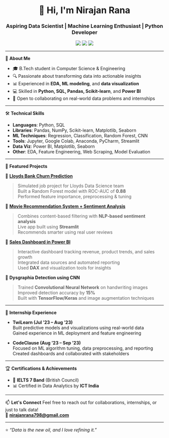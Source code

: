 <h1 align="center">👋 Hi, I'm Nirajan Rana</h1>
<h3 align="center">Aspiring Data Scientist | Machine Learning Enthusiast | Python Developer</h3>

<p align="center">
  <a href="mailto:nirajanrana798@gmail.com"><img src="https://img.shields.io/badge/Email-nirajanrana798@gmail.com-blue?style=flat-square&logo=gmail"></a>
  <a href="https://www.linkedin.com/in/nirajan-rana-56b599207" target="_blank"><img src="https://img.shields.io/badge/LinkedIn-Nirajan_Rana-blue?style=flat-square&logo=linkedin"></a>
  <a href="https://github.com/NirajanRana" target="_blank"><img src="https://img.shields.io/github/followers/NirajanRana?label=GitHub&style=flat-square&logo=github"></a>
</p>

---

🌟 **About Me**
- 🎓 B.Tech student in Computer Science & Engineering
- 🔍 Passionate about transforming data into actionable insights
- 📊 Experienced in **EDA, ML modeling**, and **data visualization**
- 💻 Skilled in **Python, SQL, Pandas, Scikit-learn**, and **Power BI**
- 🤝 Open to collaborating on real-world data problems and internships

---

🛠️ **Technical Skills**
- **Languages**: Python, SQL  
- **Libraries**: Pandas, NumPy, Scikit-learn, Matplotlib, Seaborn  
- **ML Techniques**: Regression, Classification, Random Forest, CNN  
- **Tools**: Jupyter, Google Colab, Anaconda, PyCharm, Streamlit  
- **Data Viz**: Power BI, Matplotlib, Seaborn  
- **Other**: EDA, Feature Engineering, Web Scraping, Model Evaluation

---

📂 **Featured Projects**

🔹 [**Lloyds Bank Churn Prediction**](https://github.com/NirajanRana/LLOYDS-churn-prediction/blob/main/LLOYDS.ipynb)  
> Simulated job project for Lloyds Data Science team  
> Built a Random Forest model with ROC-AUC of **0.88**  
> Performed feature importance, preprocessing & tuning

🔹 [**Movie Recommendation System + Sentiment Analysis**](https://movierecommendatiosystem-9pxzrl4d29l5getxtguwey.streamlit.app/)  
> Combines content-based filtering with **NLP-based sentiment analysis**  
> Live app built using **Streamlit**  
> Recommends smarter using real user reviews

🔹 [**Sales Dashboard in Power BI**](https://github.com/NirajanRana/Sales-Dashboard)  
> Interactive dashboard tracking revenue, product trends, and sales growth  
> Integrated data sources and automated reporting  
> Used **DAX** and visualization tools for insights

🔹 **Dysgraphia Detection using CNN**  
> Trained **Convolutional Neural Network** on handwriting images  
> Improved detection accuracy by **15%**  
> Built with **TensorFlow/Keras** and image augmentation techniques

---

💼 **Internship Experience**
- **TwiLearn (Jul ’23 – Aug ’23)**  
  Built predictive models and visualizations using real-world data  
  Gained experience in ML deployment and feature engineering

- **CodeClause (Aug ’23 – Sep ’23)**  
  Focused on ML algorithm tuning, data preprocessing, and reporting  
  Created dashboards and collaborated with stakeholders

---

🏆 **Certifications & Achievements**
- 📜 **IELTS 7 Band** (British Council)
- 📊 Certified in Data Analytics by **ICT India**

---

📫 **Let's Connect**
Feel free to reach out for collaborations, internships, or just to talk data!  
📧 **nirajanrana798@gmail.com**

---

⭐ *“Data is the new oil, and I love refining it.”*

